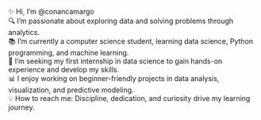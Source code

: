 ✨ Hi, I’m @conancamargo  
🔍 I’m passionate about exploring data and solving problems through analytics.  
📚 I’m currently a computer science student, learning data science, Python programming, and machine learning.  
🚀 I’m seeking my first internship in data science to gain hands-on experience and develop my skills.  
📊 I enjoy working on beginner-friendly projects in data analysis, visualization, and predictive modeling.  
💡 How to reach me: Discipline, dedication, and curiosity drive my learning journey.  
